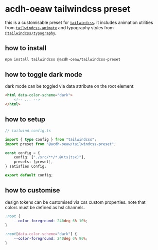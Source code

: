 # acdh-oeaw tailwindcss preset

this is a customisable preset for [`tailwindcss`](https://tailwindcss.com/). it includes animation
utilities from [`tailwindcss-animate`](https://github.com/jamiebuilds/tailwindcss-animate) and
typography styles from [`@tailwindcss/typography`](https://tailwindcss.com/docs/typography-plugin).

## how to install

```bash
npm install tailwindcss @acdh-oeaw/tailwindcss-preset
```

## how to toggle dark mode

dark mode can be toggled via data attribute on the root element:

```html
<html data-color-scheme="dark">
	<!-- ... -->
</html>
```

## how to setup

```ts
// tailwind.config.ts

import { type Config } from "tailwindcss";
import preset from "@acdh-oeaw/tailwindcss-preset";

const config = {
	config: ["./src/**/*.@(ts|tsx)"],
	presets: [preset],
} satisfies Config;

export default config;
```

## how to customise

design tokens can be customised via css custom properties. note that colors must be defined as hsl
channels.

```css
:root {
	--color-foreground: 240deg 6% 10%;
}

:root[data-color-scheme="dark"] {
	--color-foreground: 240deg 6% 90%;
}
```
